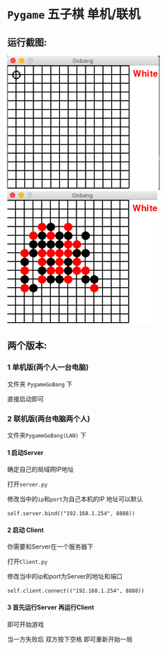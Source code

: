 # `Pygame` 五子棋 单机/联机

## 运行截图:

![pygame](https://github.com/wdkang123/PygameGoBang/blob/master/PygameGoBang/img-folder/window1.png)
![pygame](https://github.com/wdkang123/PygameGoBang/blob/master/PygameGoBang/img-folder/window2.png)



## 两个版本:

### 1 单机版(两个人一台电脑)

文件夹  `PygameGoBang` 下

直接启动即可



### 2 联机版(两台电脑两个人)

文件夹`PygameGoBang(LAN)` 下

#### 1 启动Server

确定自己的局域网IP地址

打开`server.py`

修改当中的`ip`和`port`为自己本机的IP 地址可以默认

 `self.server.bind(("192.168.1.254", 8888))`



#### 2 启动 Client

你需要和Server在一个服务器下

打开`Client.py`

修改当中的ip和port为Server的地址和端口

`self.client.connect(("192.168.1.254", 8888))`



#### 3 首先运行Server 再运行Client

即可开始游戏

当一方失败后 双方按下空格 即可重新开始一局